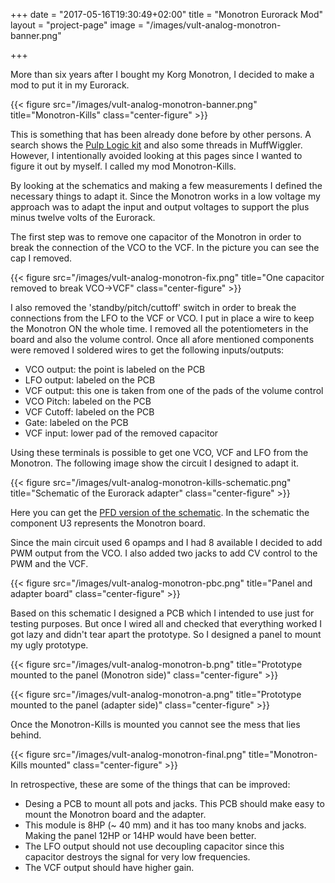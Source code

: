 +++
date = "2017-05-16T19:30:49+02:00"
title = "Monotron Eurorack Mod"
layout = "project-page"
image = "/images/vult-analog-monotron-banner.png"

+++

More than six years after I bought my Korg Monotron, I decided to make a mod to put it in my Eurorack.

<!--more-->

{{< figure src="/images/vult-analog-monotron-banner.png" title="Monotron-Kills" class="center-figure" >}}

This is something that has been already done before by other persons. A search shows the [Pulp Logic kit](http://pulplogic.com/product/monotron-kit/) and also some threads in MuffWiggler. However, I intentionally avoided looking at this pages since I wanted to figure it out by myself. I called my mod Monotron-Kills.

By looking at the schematics and making a few measurements I defined the necessary things to adapt it. Since the Monotron works in a low voltage my approach was to adapt the input and output voltages to support the plus minus twelve volts of the Eurorack.

The first step was to remove one capacitor of the Monotron in order to break the connection of the VCO to the VCF. In the picture you can see the cap I removed.

{{< figure src="/images/vult-analog-monotron-fix.png" title="One capacitor removed to break VCO->VCF" class="center-figure" >}}

I also removed the 'standby/pitch/cuttoff' switch in order to break the connections from the LFO to the VCF or VCO. I put in place a wire to keep the Monotron ON the whole time. I removed all the potentiometers in the board and also the volume control. Once all afore mentioned components were removed I soldered wires to get the following inputs/outputs:

- VCO output: the point is labeled on the PCB
- LFO output: labeled on the PCB
- VCF output: this one is taken from one of the pads of the volume control
- VCO Pitch: labeled on the PCB
- VCF Cutoff: labeled on the PCB
- Gate: labeled on the PCB
- VCF input: lower pad of the removed capacitor

Using these terminals is possible to get one VCO, VCF and LFO from the Monotron. The following image show the circuit I designed to adapt it.

{{< figure src="/images/vult-analog-monotron-kills-schematic.png" title="Schematic of the Eurorack adapter" class="center-figure" >}}

Here you can get the [PFD version of the schematic](/images/vult-analog-monotron-kills-schematic.pdf). In the schematic the component U3 represents the Monotron board.

Since the main circuit used 6 opamps and I had 8 available I decided to add PWM output from the VCO. I also added two jacks to add CV control to the PWM and the VCF.

{{< figure src="/images/vult-analog-monotron-pbc.png" title="Panel and adapter board" class="center-figure" >}}

Based on this schematic I designed a PCB which I intended to use just for testing purposes. But once I wired all and checked that everything worked I got lazy and didn't tear apart the prototype. So I designed a panel to mount my ugly prototype.

{{< figure src="/images/vult-analog-monotron-b.png" title="Prototype mounted to the panel (Monotron side)" class="center-figure" >}}

{{< figure src="/images/vult-analog-monotron-a.png" title="Prototype mounted to the panel (adapter side)" class="center-figure" >}}

Once the Monotron-Kills is mounted you cannot see the mess that lies behind.

{{< figure src="/images/vult-analog-monotron-final.png" title="Monotron-Kills mounted" class="center-figure" >}}

In retrospective, these are some of the things that can be improved:

- Desing a PCB to mount all pots and jacks. This PCB should make easy to mount the Monotron board and the adapter.
- This module is 8HP (~ 40 mm) and it has too many knobs and jacks. Making the panel 12HP or 14HP would have been better.
- The LFO output should not use decoupling capacitor since this capacitor destroys the signal for very low frequencies.
- The VCF output should have higher gain.